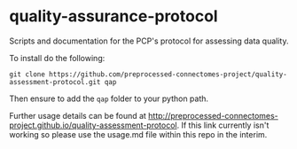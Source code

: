 quality-assurance-protocol
==========================

Scripts and documentation for the PCP's protocol for assessing data quality.

To install do the following:

    git clone https://github.com/preprocessed-connectomes-project/quality-assessment-protocol.git qap

Then ensure to add the `qap` folder to your python path.

Further usage details can be found at http://preprocessed-connectomes-project.github.io/quality-assessment-protocol. If this link currently isn't working so please use the usage.md file within this repo in the interim.

